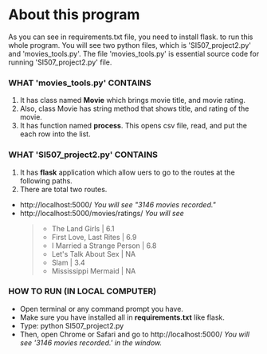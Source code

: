 # About this program

As you can see in requirements.txt file, you need to install flask. to run this whole program.
You will see two python files, which is 'SI507_project2.py' and 'movies_tools.py'. The file 'movies_tools.py' is essential source code for running 'SI507_project2.py' file.

### WHAT 'movies_tools.py' CONTAINS
1. It has class named **Movie** which brings movie title, and movie rating.
2. Also, class Movie has string method that shows title, and rating of the movie. 
3. It has function named **process**. This opens csv file, read, and put the each row into the list.


### WHAT 'SI507_project2.py' CONTAINS
1. It has **flask** application which allow uers to go to the routes at the following paths.
2. There are total two routes.
  - http://localhost:5000/
    *You will see "3146 movies recorded."*
  - http://localhost:5000/movies/ratings/
    *You will see*
    > * The Land Girls | 6.1
    > * First Love, Last Rites | 6.9
    > * I Married a Strange Person | 6.8
    > * Let's Talk About Sex | NA
    > * Slam | 3.4
    > * Mississippi Mermaid | NA


### HOW TO RUN (IN LOCAL COMPUTER)
* Open terminal or any command prompt you have.
* Make sure you have installed all in **requirements.txt** like flask.
* Type: python SI507_project2.py
* Then, open Chrome or Safari and go to http://localhost:5000/
    *You will see '3146 movies recorded.' in the window.*
